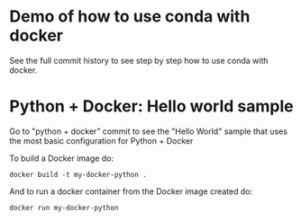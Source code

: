 # Demo of how to use conda with docker

See the full commit history to see step by step how to use
conda with docker.

# Python + Docker: Hello world sample

Go to "python + docker" commit to see the "Hello World" sample
that uses the most basic configuration for Python + Docker

To build a Docker image do:

```
docker build -t my-docker-python .
```

And to run a docker container from the Docker image created do:
```
docker run my-docker-python
```

